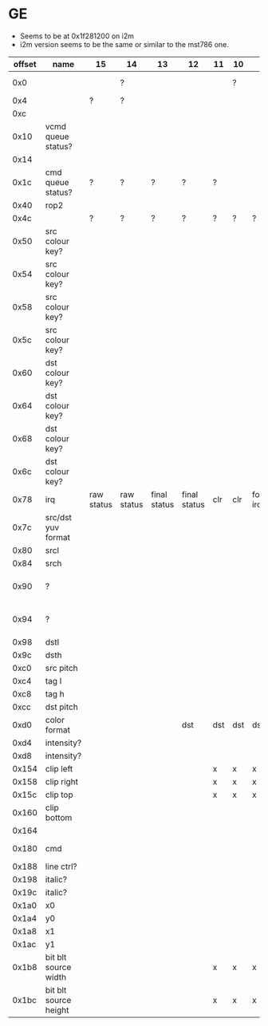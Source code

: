 # GE

- Seems to be at 0x1f281200 on i2m
- i2m version seems to be the same or similar to the mst786 one.

| offset | name                  | 15         | 14         | 13           | 12           | 11  | 10  | 9         | 8         | 7    | 6       | 5 | 4 | 3   | 2            | 1   | 0        | notes                          |
|--------|-----------------------|------------|------------|--------------|--------------|-----|-----|-----------|-----------|------|---------|---|---|-----|--------------|-----|----------|--------------------------------|
| 0x0    |                       |            | ?          |              |              |     | ?   |           |           |      |         |   |   |     | alpha blend? |     | enable   |                                |
| 0x4    |                       | ?          | ?          |              |              |     |     |           |           |      |         |   |   |     |              | ?   | ?        |                                |
| 0xc    |                       |            |            |              |              |     |     |           |           |      |         |   |   | ?   | ?            |     | ?        |                                |
| 0x10   | vcmd queue status?    |            |            |              |              |     |     |           |           |      |         |   |   |     |              |     |          |                                |
| 0x14   |                       |            |            |              |              |     |     |           |           | ?    |         | ? | ? |     | ?            | ?   |          |                                |
| 0x1c   | cmd queue status?     | ?          | ?          | ?            | ?            | ?   |     |           |           | ?    | ?       | ? | ? | ?   |              |     | GE busy? |                                |
| 0x40   | rop2                  |            |            |              |              |     |     |           |           |      |         |   |   |     |              |     |          |                                |
| 0x4c   |                       | ?          | ?          | ?            | ?            | ?   | ?   | ?         | ?         | ?    | ?       | ? | ? | ?   | ?            | ?   | ?        |                                |
| 0x50   | src colour key?       |            |            |              |              |     |     |           |           |      |         |   |   |     |              |     |          |                                |
| 0x54   | src colour key?       |            |            |              |              |     |     |           |           |      |         |   |   |     |              |     |          |                                |
| 0x58   | src colour key?       |            |            |              |              |     |     |           |           |      |         |   |   |     |              |     |          |                                |
| 0x5c   | src colour key?       |            |            |              |              |     |     |           |           |      |         |   |   |     |              |     |          |                                |
| 0x60   | dst colour key?       |            |            |              |              |     |     |           |           |      |         |   |   |     |              |     |          |                                |
| 0x64   | dst colour key?       |            |            |              |              |     |     |           |           |      |         |   |   |     |              |     |          |                                |
| 0x68   | dst colour key?       |            |            |              |              |     |     |           |           |      |         |   |   |     |              |     |          |                                |
| 0x6c   | dst colour key?       |            |            |              |              |     |     |           |           |      |         |   |   |     |              |     |          |                                |
| 0x78   | irq                   | raw status | raw status | final status | final status | clr | clr | force irq | force irq | mask | mask    |   |   |     |              |     |          |                                |
| 0x7c   | src/dst yuv format    |            |            |              |              |     |     |           |           |      |         |   |   |     |              |     |          |                                |
| 0x80   | srcl                  |            |            |              |              |     |     |           |           |      |         |   |   |     |              |     |          |                                |
| 0x84   | srch                  |            |            |              |              |     |     |           |           |      |         |   |   |     |              |     |          |                                |
| 0x90   | ?                     |            |            |              |              |     |     |           |           |      |         |   |   |     |              |     |          | written when waiting for a tag |
| 0x94   | ?                     |            |            |              |              |     |     |           |           |      |         |   |   |     |              |     |          | written when waiting for a tag |
| 0x98   | dstl                  |            |            |              |              |     |     |           |           |      |         |   |   |     |              |     |          |                                |
| 0x9c   | dsth                  |            |            |              |              |     |     |           |           |      |         |   |   |     |              |     |          |                                |
| 0xc0   | src pitch             |            |            |              |              |     |     |           |           |      |         |   |   |     |              |     |          |                                |
| 0xc4   | tag l                 |            |            |              |              |     |     |           |           |      |         |   |   |     |              |     |          |                                |
| 0xc8   | tag h                 |            |            |              |              |     |     |           |           |      |         |   |   |     |              |     |          |                                |
| 0xcc   | dst pitch             |            |            |              |              |     |     |           |           |      |         |   |   |     |              |     |          |                                |
| 0xd0   | color format          |            |            |              | dst          | dst | dst | dst       | dst       |      |         |   |   | src | src          | src | src      |                                |
| 0xd4   | intensity?            |            |            |              |              |     |     |           |           |      |         |   |   |     |              |     |          |                                |
| 0xd8   | intensity?            |            |            |              |              |     |     |           |           |      |         |   |   |     |              |     |          |                                |
| 0x154  | clip left             |            |            |              |              | x   | x   | x         | x         | x    | x       | x | x | x   | x            | x   | x        |                                |
| 0x158  | clip right            |            |            |              |              | x   | x   | x         | x         | x    | x       | x | x | x   | x            | x   | x        |                                |
| 0x15c  | clip top              |            |            |              |              | x   | x   | x         | x         | x    | x       | x | x | x   | x            | x   | x        |                                |
| 0x160  | clip bottom           |            |            |              |              |     |     |           |           |      |         |   |   |     |              |     |          |                                |
| 0x164  |                       |            |            |              |              |     |     |           |           |      |         |   |   |     |              | rot | rot      | GE_SetRotate                   |
| 0x180  | cmd                   |            |            |              |              |     |     |           |           |      | bit blt |   |   |     |              |     |          |                                |
| 0x188  | line ctrl?            |            |            |              |              |     |     |           |           |      |         |   |   |     |              |     |          |                                |
| 0x198  | italic?               |            |            |              |              |     |     |           |           |      |         |   |   |     |              |     |          |                                |
| 0x19c  | italic?               |            |            |              |              |     |     |           |           |      |         |   |   |     |              |     |          |                                |
| 0x1a0  | x0                    |            |            |              |              |     |     |           |           |      |         |   |   |     |              |     |          |                                |
| 0x1a4  | y0                    |            |            |              |              |     |     |           |           |      |         |   |   |     |              |     |          |                                |
| 0x1a8  | x1                    |            |            |              |              |     |     |           |           |      |         |   |   |     |              |     |          |                                |
| 0x1ac  | y1                    |            |            |              |              |     |     |           |           |      |         |   |   |     |              |     |          |                                |
| 0x1b8  | bit blt source width  |            |            |              |              | x   | x   | x         | x         | x    | x       | x | x | x   | x            | x   | x        |                                |
| 0x1bc  | bit blt source height |            |            |              |              | x   | x   | x         | x         | x    | x       | x | x | x   | x            | x   | x        |                                |
